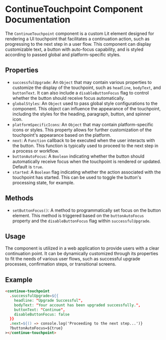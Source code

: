 # ContinueTouchpoint Component Documentation

The `ContinueTouchpoint` component is a custom Lit element designed for rendering a UI touchpoint that facilitates a continuation action, such as progressing to the next step in a user flow. This component can display customizable text, a button with auto-focus capability, and is styled according to passed global and platform-specific styles.

## Properties

- `successfulUpgrade`: An `Object` that may contain various properties to customize the display of the touchpoint, such as `headline`, `bodyText`, and `buttonText`. It can also include a `disableButtonFocus` flag to control whether the button should receive focus automatically.
- `globalStyles`: An `Object` used to pass global style configurations to the component. This object can influence the appearance of the touchpoint, including the styles for the heading, paragraph, button, and spinner icon.
- `platformSpecificIcons`: An `Object` that may contain platform-specific icons or styles. This property allows for further customization of the touchpoint's appearance based on the platform.
- `next`: A `Function` callback to be executed when the user interacts with the button. This function is typically used to proceed to the next step in a process or workflow.
- `buttonAutoFocus`: A `Boolean` indicating whether the button should automatically receive focus when the touchpoint is rendered or updated. Default is `true`.
- `started`: A `Boolean` flag indicating whether the action associated with the touchpoint has started. This can be used to toggle the button's processing state, for example.

## Methods

- `setButtonFocus()`: A method to programmatically set focus on the button element. This method is triggered based on the `buttonAutoFocus` property and the `disableButtonFocus` flag within `successfulUpgrade`.

## Usage

The component is utilized in a web application to provide users with a clear continuation point. It can be dynamically customized through its properties to fit the needs of various user flows, such as successful upgrade processes, confirmation steps, or transitional screens.

## Example

```html
<continue-touchpoint
  .successfulUpgrade=${{
    headline: "Upgrade Successful",
    bodyText: "Your account has been upgraded successfully.",
    buttonText: "Continue",
    disableButtonFocus: false
  }}
  .next=${() => console.log('Proceeding to the next step...')}
  ?buttonAutoFocus=${true}
></continue-touchpoint>
